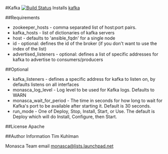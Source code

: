 #Kafka [![Build Status](https://travis-ci.org/katzefudder/ansible-kafka.svg?branch=master)](https://travis-ci.org/katzefudder/ansible-kafka)
Installs [kafka](https://kafka.apache.org/)

##Requirements
- zookeeper_hosts - comma separated list of host:port pairs.
- kafka_hosts - list of dictionaries of kafka servers
 - host - defaults to 'ansible_fqdn' for a single node
 - id - optional: defines the id of the broker (if you don't want to use the index of the list)
 - advertised_listeners - optional: defines a list of specific addresses for kafka to advertise to consumers/producers


##Optional
- kafka_listeners - defines a specific address for kafka to listen on, by defaults listens on all interfaces
- monasca_log_level - Log level to be used for Kafka logs. Defaults to WARN
- monasca_wait_for_period - The time in seconds for how long to wait for Kafka's port to be available after starting it. Default is 30 seconds.
- run_mode - One of Deploy, Stop, Install, Start, or Use. The default is Deploy which will do Install, Configure, then Start.

##License
Apache

##Author Information
Tim Kuhlman

Monasca Team email monasca@lists.launchpad.net
